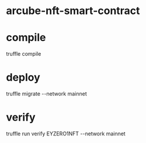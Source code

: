 # arcube-nft-smart-contract

# compile

truffle compile

# deploy

truffle migrate --network mainnet

# verify

truffle run verify EYZERO1NFT --network mainnet